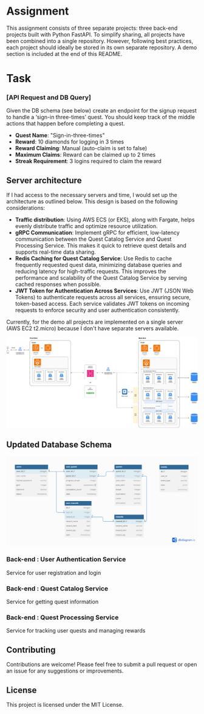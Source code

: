 # Assignment

This assignment consists of three separate projects: three back-end projects built with Python FastAPI. To simplify sharing, all projects have been combined into a single repository. However, following best practices, each project should ideally be stored in its own separate repository.
A demo section is included at the end of this README.

# Task
### [API Request and DB Query]
Given the DB schema (see below) create an endpoint for the signup request to handle a ‘sign-in three-times’ quest. 
You should keep track of the middle actions that happen before completing a quest. 

- **Quest Name**: "Sign-in-three-times"
- **Reward**: 10 diamonds for logging in 3 times
- **Reward Claiming**: Manual (auto-claim is set to false)
- **Maximum Claims**: Reward can be claimed up to 2 times
- **Streak Requirement**: 3 logins required to claim the reward

## Server architecture

If I had access to the necessary servers and time, I would set up the architecture as outlined below. This design is based on the following considerations:
- **Traffic distribution**: Using AWS ECS (or EKS), along with Fargate, helps evenly distribute traffic and optimize resource utilization. 
- **gRPC Communication**: Implement gRPC for efficient, low-latency communication between the Quest Catalog Service and Quest Processing Service. This makes it quick to retrieve quest details and supports real-time data sharing.
- **Redis Caching for Quest Catalog Service**: Use Redis to cache frequently requested quest data, minimizing database queries and reducing latency for high-traffic requests. This improves the performance and scalability of the Quest Catalog Service by serving cached responses when possible. 
- **JWT Token for Authentication Across Services**: Use JWT (JSON Web Tokens) to authenticate requests across all services, ensuring secure, token-based access. Each service validates JWT tokens on incoming requests to enforce security and user authentication consistently.

Currently, for the demo all projects are implemented on a single server (AWS EC2 t2.micro) because I don't have separate servers available.

![Server architecture](server-architecture.drawio.png)


## Updated Database Schema
![Database Schema](database-schema.png)

### Back-end : User Authentication Service

Service for user registration and login

### Back-end : Quest Catalog Service

Service for getting quest information

### Back-end : Quest Processing Service

Service for tracking user quests and managing rewards

## Contributing

Contributions are welcome! Please feel free to submit a pull request or open an issue for any suggestions or improvements.

## License

This project is licensed under the MIT License.
